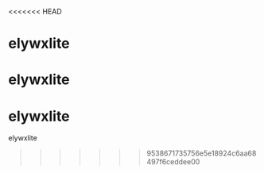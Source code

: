 <<<<<<< HEAD
# elywxlite
elywxlite
=======
# elywxlite
elywxlite
>>>>>>> 9538671735756e5e18924c6aa68497f6ceddee00
